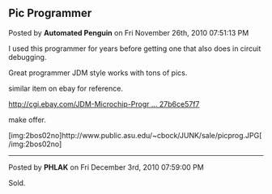 ## Pic Programmer
Posted by **Automated Penguin** on Fri November 26th, 2010 07:51:13 PM

I used this programmer for years before getting one that also does in circuit debugging.

Great programmer JDM style works with tons of pics.

similar item on ebay for reference.

<!-- m --><a class="postlink" href="http://cgi.ebay.com/JDM-Microchip-Programmer-PIC-Chip-40pin-ZIF-/170570700791?pt=LH_DefaultDomain_0&amp;hash=item27b6ce57f7">http://cgi.ebay.com/JDM-Microchip-Progr ... 27b6ce57f7</a><!-- m -->

make offer.

[img:2bos02no]http&#58;//www&#46;public&#46;asu&#46;edu/~cbock/JUNK/sale/picprog&#46;JPG[/img:2bos02no]

--------------------------------------------------------------------------------

Posted by **PHLAK** on Fri December 3rd, 2010 07:59:00 PM

Sold.
